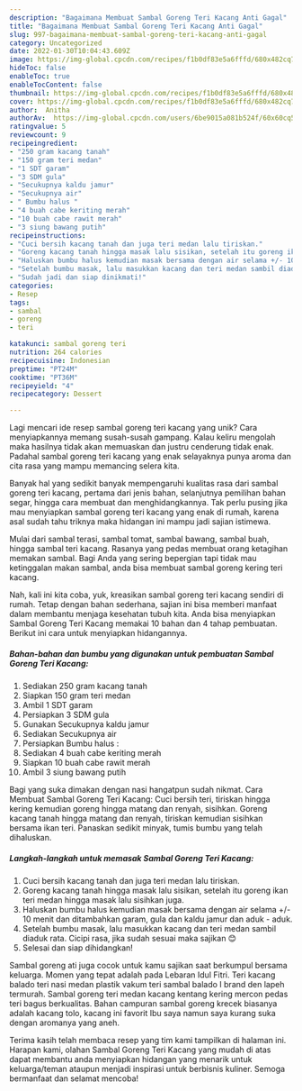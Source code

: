 ```yaml
---
description: "Bagaimana Membuat Sambal Goreng Teri Kacang Anti Gagal"
title: "Bagaimana Membuat Sambal Goreng Teri Kacang Anti Gagal"
slug: 997-bagaimana-membuat-sambal-goreng-teri-kacang-anti-gagal
category: Uncategorized
date: 2022-01-30T10:04:43.609Z
image: https://img-global.cpcdn.com/recipes/f1b0df83e5a6fffd/680x482cq70/sambal-goreng-teri-kacang-foto-resep-utama.jpg
hideToc: false
enableToc: true
enableTocContent: false
thumbnail: https://img-global.cpcdn.com/recipes/f1b0df83e5a6fffd/680x482cq70/sambal-goreng-teri-kacang-foto-resep-utama.jpg
cover: https://img-global.cpcdn.com/recipes/f1b0df83e5a6fffd/680x482cq70/sambal-goreng-teri-kacang-foto-resep-utama.jpg
author:  Anitha
authorAv:  https://img-global.cpcdn.com/users/6be9015a081b524f/60x60cq50/avatar.jpg
ratingvalue: 5
reviewcount: 9
recipeingredient:
- "250 gram kacang tanah"
- "150 gram teri medan"
- "1 SDT garam"
- "3 SDM gula"
- "Secukupnya kaldu jamur"
- "Secukupnya air"
- " Bumbu halus "
- "4 buah cabe keriting merah"
- "10 buah cabe rawit merah"
- "3 siung bawang putih"
recipeinstructions:
- "Cuci bersih kacang tanah dan juga teri medan lalu tiriskan."
- "Goreng kacang tanah hingga masak lalu sisikan, setelah itu goreng ikan teri medan hingga masak lalu sisihkan juga."
- "Haluskan bumbu halus kemudian masak bersama dengan air selama +/- 10 menit dan ditambahkan garam, gula dan kaldu jamur dan aduk - aduk."
- "Setelah bumbu masak, lalu masukkan kacang dan teri medan sambil diaduk rata. Cicipi rasa, jika sudah sesuai maka sajikan 😊"
- "Sudah jadi dan siap dinikmati!"
categories:
- Resep
tags:
- sambal
- goreng
- teri

katakunci: sambal goreng teri 
nutrition: 264 calories
recipecuisine: Indonesian
preptime: "PT24M"
cooktime: "PT36M"
recipeyield: "4"
recipecategory: Dessert

---
```



Lagi mencari ide resep sambal goreng teri kacang yang unik? Cara menyiapkannya memang susah-susah gampang. Kalau keliru mengolah maka hasilnya tidak akan memuaskan dan justru cenderung tidak enak. Padahal sambal goreng teri kacang yang enak selayaknya punya aroma dan cita rasa yang mampu memancing selera kita.


Banyak hal yang sedikit banyak mempengaruhi kualitas rasa dari sambal goreng teri kacang, pertama dari jenis bahan, selanjutnya pemilihan bahan segar, hingga cara membuat dan menghidangkannya. Tak perlu pusing jika mau menyiapkan sambal goreng teri kacang yang enak di rumah, karena asal sudah tahu triknya maka hidangan ini mampu jadi sajian istimewa.

Mulai dari sambal terasi, sambal tomat, sambal bawang, sambal buah, hingga sambal teri kacang. Rasanya yang pedas membuat orang ketagihan memakan sambal. Bagi Anda yang sering bepergian tapi tidak mau ketinggalan makan sambal, anda bisa membuat sambal goreng kering teri kacang.


Nah, kali ini kita coba, yuk, kreasikan sambal goreng teri kacang sendiri di rumah. Tetap dengan bahan sederhana, sajian ini bisa memberi manfaat dalam membantu menjaga kesehatan tubuh kita. Anda bisa menyiapkan Sambal Goreng Teri Kacang memakai 10 bahan dan 4 tahap pembuatan. Berikut ini cara untuk menyiapkan hidangannya.

<!--inarticleads1-->

##### Bahan-bahan dan bumbu yang digunakan untuk pembuatan Sambal Goreng Teri Kacang:

1. Sediakan 250 gram kacang tanah
1. Siapkan 150 gram teri medan
1. Ambil 1 SDT garam
1. Persiapkan 3 SDM gula
1. Gunakan Secukupnya kaldu jamur
1. Sediakan Secukupnya air
1. Persiapkan  Bumbu halus :
1. Sediakan 4 buah cabe keriting merah
1. Siapkan 10 buah cabe rawit merah
1. Ambil 3 siung bawang putih


Bagi yang suka dimakan dengan nasi hangatpun sudah nikmat. Cara Membuat Sambal Goreng Teri Kacang: Cuci bersih teri, tiriskan hingga kering kemudian goreng hingga matang dan renyah, sisihkan. Goreng kacang tanah hingga matang dan renyah, tiriskan kemudian sisihkan bersama ikan teri. Panaskan sedikit minyak, tumis bumbu yang telah dihaluskan. 

<!--inarticleads2-->

##### Langkah-langkah untuk memasak Sambal Goreng Teri Kacang:

1. Cuci bersih kacang tanah dan juga teri medan lalu tiriskan.
1. Goreng kacang tanah hingga masak lalu sisikan, setelah itu goreng ikan teri medan hingga masak lalu sisihkan juga.
1. Haluskan bumbu halus kemudian masak bersama dengan air selama +/- 10 menit dan ditambahkan garam, gula dan kaldu jamur dan aduk - aduk.
1. Setelah bumbu masak, lalu masukkan kacang dan teri medan sambil diaduk rata. Cicipi rasa, jika sudah sesuai maka sajikan 😊
1. Selesai dan siap dihidangkan!

Sambal goreng ati juga cocok untuk kamu sajikan saat berkumpul bersama keluarga. Momen yang tepat adalah pada Lebaran Idul Fitri. Teri kacang balado teri nasi medan plastik vakum teri sambal balado I brand den lapeh termurah. Sambal goreng teri medan kacang kentang kering mercon pedas teri bagus berkualitas. Bahan campuran sambal goreng krecek biasanya adalah kacang tolo, kacang ini favorit Ibu saya namun saya kurang suka dengan aromanya yang aneh. 

Terima kasih telah membaca resep yang tim kami tampilkan di halaman ini. Harapan kami, olahan Sambal Goreng Teri Kacang yang mudah di atas dapat membantu anda menyiapkan hidangan yang menarik untuk keluarga/teman ataupun menjadi inspirasi untuk berbisnis kuliner. Semoga bermanfaat dan selamat mencoba!
